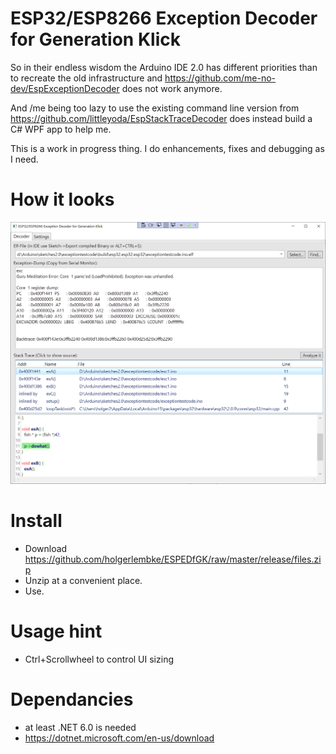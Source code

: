 # ESP32/ESP8266 Exception Decoder for Generation Klick

So in their endless wisdom the Arduino IDE 2.0 has different priorities than to recreate the 
old infrastructure and https://github.com/me-no-dev/EspExceptionDecoder does not work anymore.

And /me being too lazy to use the existing command line version from 
https://github.com/littleyoda/EspStackTraceDecoder does instead build a C# WPF app to help me.

This is a work in progress thing. I do enhancements, fixes and debugging as I need. 

# How it looks

![this is it](https://raw.githubusercontent.com/holgerlembke/ESPEDfGK/master/screenshots/screen.png)

# Install

* Download https://github.com/holgerlembke/ESPEDfGK/raw/master/release/files.zip
* Unzip at a convenient place.
* Use.

# Usage hint

* Ctrl+Scrollwheel to control UI sizing

# Dependancies

* at least .NET 6.0 is needed
* https://dotnet.microsoft.com/en-us/download
